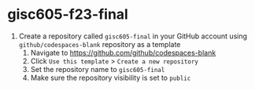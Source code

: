 # gisc605-f23-final
1. Create a repository called `gisc605-final` in your GitHub account using `github/codespaces-blank` repository as a template
    1. Navigate to https://github.com/github/codespaces-blank 
    2. Click `Use this template` > `Create a new repository`
    3. Set the repository name to `gisc605-final`
    4. Make sure the repository visibility is set to `public`
